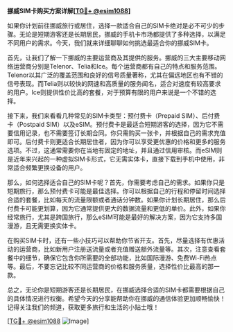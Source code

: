 **挪威SIM卡购买方案详解[[TG💪+ @esim1088](https://t.me/s/esim1088)]**

如果你计划前往挪威旅行或居住，选择一款适合自己的SIM卡绝对是必不可少的步骤。无论是短期游客还是长期居民，挪威的手机卡市场都提供了多种选择，以满足不同用户的需求。今天，我们就来详细聊聊如何挑选最适合你的挪威SIM卡。

首先，让我们了解一下挪威的主要运营商及其提供的服务。挪威的三大主要移动网络运营商分别是Telenor、Telia和Ice。每个运营商都有自己的特点和服务范围。Telenor以其广泛的覆盖范围和良好的信号质量著称，尤其在偏远地区也有不错的信号表现。而Telia则以较快的网速和高质量的服务闻名，适合对速度有较高要求的用户。Ice则提供性价比高的套餐，对于预算有限的用户来说是一个不错的选择。

接下来，我们来看看几种常见的SIM卡类型：预付费卡（Prepaid SIM）、后付费卡（Postpaid SIM）以及eSIM。预付费卡是最适合短期游客的选择，因为它不需要信用记录，也不需要签订长期合同。你只需购买一张卡，并根据自己的需求充值即可。后付费卡则更适合长期居住者，因为你可以享受更优惠的价格和更多的服务选项。不过，这通常需要你在当地有固定的地址，并且通过信用审核。而eSIM则是近年来兴起的一种虚拟SIM卡形式，它无需实体卡，直接下载到手机中使用，非常适合频繁更换设备的用户。

那么，如何选择适合自己的SIM卡呢？首先，你需要考虑自己的需求。如果你只是短期旅行，那么预付费卡可能是最佳选择。你可以根据自己的行程和停留时间选择合适的套餐，比如每天的流量限额或者通话分钟数。如果你计划长期居住，那么后付费卡可能更划算，因为它通常提供更大的数据流量和更低的单价。此外，如果你经常旅行，尤其是跨国旅行，那么eSIM可能是最好的解决方案，因为它支持多国漫游，且无需更换实体卡。

在购买SIM卡时，还有一些小技巧可以帮助你节省开支。首先，尽量选择有优惠活动的运营商，比如新用户注册送流量或者充值赠送额外流量等。其次，注意查看套餐中的细节，确保它包含你所需要的全部功能，比如国际漫游、免费Wi-Fi热点等。最后，不要忘记比较不同运营商的价格和服务质量，选择性价比最高的那一款。

总之，无论你是短期游客还是长期居民，在挪威选择合适的SIM卡都需要根据自己的具体情况进行权衡。希望今天的分享能帮助你在挪威的通信体验更加顺畅愉快！记得关注我们的频道，获取更多旅行和生活的小贴士哦！

[[TG💪+ @esim1088](https://t.me/s/esim1088) ![Image](https://i.postimg.cc/4NQfJmqS/Snipaste-2025-05-13-00-14-12.png)]